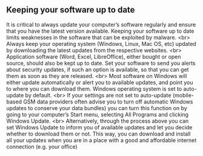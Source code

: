
## Keeping your software up to date

It is critical to always update your computer’s software regularly and ensure that you have the latest version available. Keeping your software up to date limits weaknesses in the software that can be exploited by malware.
&lt;br&gt;
Always keep your operating system (Windows, Linux, Mac OS, etc) updated by downloading the latest updates from the respective websites.
&lt;br&gt;
Application software (Word, Excel, LibreOffice), either bought or open source, should also be kept up to date. Set your software to send you alerts about security updates, if such an option is available, so that you can get them as soon as they are released.
&lt;br&gt;
Most software on Windows will either update automatically or alert you to available updates, and point you to where you can download them. Windows operating system is set to auto-update by default.
&lt;br&gt;
If your settings are not set to auto-update (mobile-based GSM data providers often advise you to turn off automatic Windows updates to conserve your data bundles) you can turn this function on by going to your computer’s Start menu, selecting All Programs and clicking Windows Update.
&lt;br&gt;
Alternatively, through the process above you can set Windows Update to inform you of available updates and let you decide whether to download them or not. This way, you can download and install all your updates when you are in a place with a good and affordable internet connection (e.g. your office)
